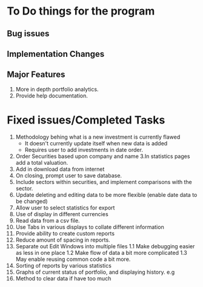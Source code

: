 # To Do things for the program

## Bug issues

## Implementation Changes

## Major Features

1. More in depth portfolio analytics.
2. Provide help documentation.

# Fixed issues/Completed Tasks

1. Methodology behing what is a new investment is currently flawed
	- It doesn't currently update itself when new data is added
	- Requires user to add investments in date order.
2. Order Securities based upon company and name
3.In statistics pages add a total valuation.
1. Add in download data from internet
5. On closing, prompt user to save database.
3. Include sectors within securities, and implement comparisons with the sector.
2. Update deleting and editing data to be more flexible (enable date data to be changed)
2. Allow user to select statistics for export
6. Use of display in different currencies
7. Read data from a csv file.
6. Use Tabs in various displays to collate different information
3. Provide ability to create custom reports
4. Reduce amount of spacing in reports.
1. Separate out Edit Windows into multiple files
	1.1 Make debugging easier as less in one place
	1.2 Make flow of data a bit more complicated 
	1.3 May enable reusing common code a bit more.
2. Sorting of reports by various statistics
5. Graphs of current status of portfolio, and displaying history. e.g 
8. Method to clear data if have too much